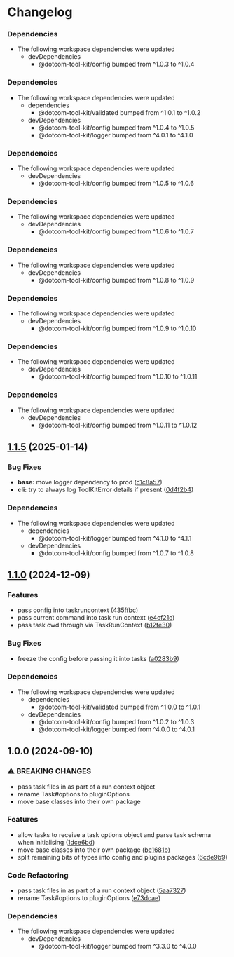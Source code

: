 # Changelog

### Dependencies

* The following workspace dependencies were updated
  * devDependencies
    * @dotcom-tool-kit/config bumped from ^1.0.3 to ^1.0.4

### Dependencies

* The following workspace dependencies were updated
  * dependencies
    * @dotcom-tool-kit/validated bumped from ^1.0.1 to ^1.0.2
  * devDependencies
    * @dotcom-tool-kit/config bumped from ^1.0.4 to ^1.0.5
    * @dotcom-tool-kit/logger bumped from ^4.0.1 to ^4.1.0

### Dependencies

* The following workspace dependencies were updated
  * devDependencies
    * @dotcom-tool-kit/config bumped from ^1.0.5 to ^1.0.6

### Dependencies

* The following workspace dependencies were updated
  * devDependencies
    * @dotcom-tool-kit/config bumped from ^1.0.6 to ^1.0.7

### Dependencies

* The following workspace dependencies were updated
  * devDependencies
    * @dotcom-tool-kit/config bumped from ^1.0.8 to ^1.0.9

### Dependencies

* The following workspace dependencies were updated
  * devDependencies
    * @dotcom-tool-kit/config bumped from ^1.0.9 to ^1.0.10

### Dependencies

* The following workspace dependencies were updated
  * devDependencies
    * @dotcom-tool-kit/config bumped from ^1.0.10 to ^1.0.11

### Dependencies

* The following workspace dependencies were updated
  * devDependencies
    * @dotcom-tool-kit/config bumped from ^1.0.11 to ^1.0.12

## [1.1.5](https://github.com/Financial-Times/dotcom-tool-kit/compare/base-v1.1.4...base-v1.1.5) (2025-01-14)


### Bug Fixes

* **base:** move logger dependency to prod ([c1c8a57](https://github.com/Financial-Times/dotcom-tool-kit/commit/c1c8a57e2e459e13b37efd519a80ff60835bde72))
* **cli:** try to always log ToolKitError details if present ([0d4f2b4](https://github.com/Financial-Times/dotcom-tool-kit/commit/0d4f2b4cf7de12a290b19c13ad7be27b41197896))


### Dependencies

* The following workspace dependencies were updated
  * dependencies
    * @dotcom-tool-kit/logger bumped from ^4.1.0 to ^4.1.1
  * devDependencies
    * @dotcom-tool-kit/config bumped from ^1.0.7 to ^1.0.8

## [1.1.0](https://github.com/Financial-Times/dotcom-tool-kit/compare/base-v1.0.0...base-v1.1.0) (2024-12-09)


### Features

* pass config into taskruncontext ([435ffbc](https://github.com/Financial-Times/dotcom-tool-kit/commit/435ffbc74a81bdd159d4ea01943c6614ed1d3471))
* pass current command into task run context ([e4cf21c](https://github.com/Financial-Times/dotcom-tool-kit/commit/e4cf21c8c4e502b02918736b8b127097dba27572))
* pass task cwd through via TaskRunContext ([b12fe30](https://github.com/Financial-Times/dotcom-tool-kit/commit/b12fe30916e99e157e131a99fca6c59960b89f3a))


### Bug Fixes

* freeze the config before passing it into tasks ([a0283b9](https://github.com/Financial-Times/dotcom-tool-kit/commit/a0283b9b5a48314a26ce04ce4c176ab5f4aacc07))


### Dependencies

* The following workspace dependencies were updated
  * dependencies
    * @dotcom-tool-kit/validated bumped from ^1.0.0 to ^1.0.1
  * devDependencies
    * @dotcom-tool-kit/config bumped from ^1.0.2 to ^1.0.3
    * @dotcom-tool-kit/logger bumped from ^4.0.0 to ^4.0.1

## 1.0.0 (2024-09-10)


### ⚠ BREAKING CHANGES

* pass task files in as part of a run context object
* rename Task#options to pluginOptions
* move base classes into their own package

### Features

* allow tasks to receive a task options object and parse task schema when initialising ([1dce6bd](https://github.com/Financial-Times/dotcom-tool-kit/commit/1dce6bd5e8436bf521e94eb812aa847ca7dd1e4d))
* move base classes into their own package ([be1681b](https://github.com/Financial-Times/dotcom-tool-kit/commit/be1681b033609a9e332ab072681b6de8d05befb2))
* split remaining bits of types into config and plugins packages ([6cde9b9](https://github.com/Financial-Times/dotcom-tool-kit/commit/6cde9b90d4cd02383ae1b18ca38e0843e6c3d3ab))


### Code Refactoring

* pass task files in as part of a run context object ([5aa7327](https://github.com/Financial-Times/dotcom-tool-kit/commit/5aa7327018c0a87c8c9feef36ef9e3735a4f5e6d))
* rename Task#options to pluginOptions ([e73dcae](https://github.com/Financial-Times/dotcom-tool-kit/commit/e73dcae5ff48693545aa20e5c572269c3adf486b))


### Dependencies

* The following workspace dependencies were updated
  * devDependencies
    * @dotcom-tool-kit/logger bumped from ^3.3.0 to ^4.0.0
